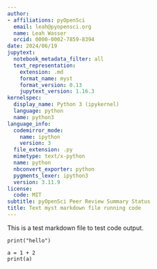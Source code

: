 ```yaml
---
author:
- affiliations: pyOpenSci
  email: leah@pyopensci.org
  name: Leah Wasser
  orcid: 0000-0002-7859-8394
date: 2024/06/19
jupytext:
  notebook_metadata_filter: all
  text_representation:
    extension: .md
    format_name: myst
    format_version: 0.13
    jupytext_version: 1.16.3
kernelspec:
  display_name: Python 3 (ipykernel)
  language: python
  name: python3
language_info:
  codemirror_mode:
    name: ipython
    version: 3
  file_extension: .py
  mimetype: text/x-python
  name: python
  nbconvert_exporter: python
  pygments_lexer: ipython3
  version: 3.11.9
license:
  code: MIT
subtitle: pyOpenSci Peer Review Summary Status
title: Text myst markdown file running code
---
```


This is a test markdown file to test code output.

```{code-cell} ipython3
print("hello")
```

```{code-cell} ipython3
a = 1 + 2
print(a)
```
